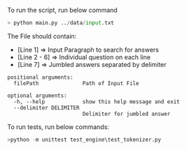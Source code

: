 To run the script, run below command
```python
> python main.py ../data/input.txt
```

The File should contain:
* [Line 1] => Input Paragraph to search for answers 
* [Line 2 - 6] => Individual question on each line
* [Line 7] => Jumbled answers separated by delimiter

```
positional arguments:
  filePath              Path of Input File

optional arguments:
  -h, --help            show this help message and exit
  --delimiter DELIMITER
                        Delimiter for jumbled answer
```

To run tests, run below commands:

```python
>python -m unittest test_engine\test_tokenizer.py
```